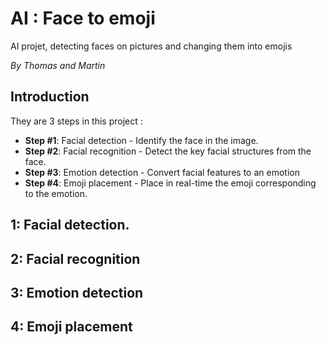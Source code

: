 # AI : Face to emoji
AI projet, detecting faces on pictures and changing them into emojis

*By Thomas and Martin*

## Introduction 
They are 3 steps in this project : 

* **Step #1**: Facial detection - Identify the face in the image.
* **Step #2**: Facial recognition - Detect the key facial structures from the face.
* **Step #3**: Emotion detection - Convert facial features to an emotion
* **Step #4**: Emoji placement - Place in real-time the emoji corresponding to the emotion.


## 1: Facial detection.


## 2: Facial recognition


## 3: Emotion detection

## 4: Emoji placement